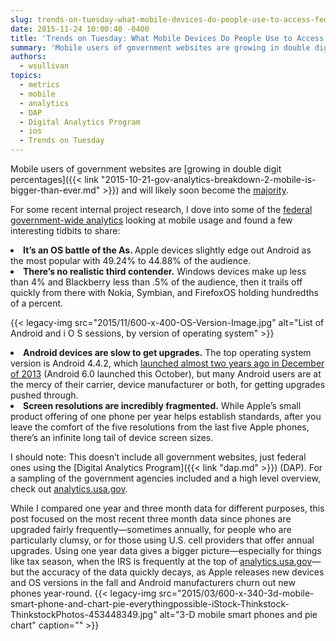 ```yaml
---
slug: trends-on-tuesday-what-mobile-devices-do-people-use-to-access-federal-sites
date: 2015-11-24 10:00:40 -0400
title: 'Trends on Tuesday: What Mobile Devices Do People Use to Access Federal Sites?'
summary: 'Mobile users of government websites are growing in double digit percentages and will likely soon become the majority. For some recent internal project research, I dove into some of the federal government-wide analytics looking at mobile usage and found a few interesting tidbits to share: It’s an OS battle of the As. Apple devices slightly'
authors:
  - wsullivan
topics:
  - metrics
  - mobile
  - analytics
  - DAP
  - Digital Analytics Program
  - ios
  - Trends on Tuesday
---
```


Mobile users of government websites are [growing in double digit percentages]({{< link "2015-10-21-gov-analytics-breakdown-2-mobile-is-bigger-than-ever.md" >}}) and will likely soon become the [majority](http://marketingland.com/report-half-top-100-digital-properties-audiences-are-now-mobile-only-135353).

For some recent internal project research, I dove into some of the [federal government-wide analytics](http://analytics.usa.gov) looking at mobile usage and found a few interesting tidbits to share:

<li style="font-weight: 400">
  <b>It’s an OS battle of the As. </b>Apple devices slightly edge out Android as the most popular with 49.24% to 44.88% of the audience.
</li>
<li style="font-weight: 400">
  <b>There’s no realistic third contender.</b> Windows devices make up less than 4% and Blackberry less than .5% of the audience, then it trails off quickly from there with Nokia, Symbian, and FirefoxOS holding hundredths of a percent.
</li>

{{< legacy-img src="2015/11/600-x-400-OS-Version-Image.jpg" alt="List of Android and i O S sessions, by version of operating system" >}}

<li style="font-weight: 400">
  <b>Android devices are slow to get upgrades.</b> The top operating system version is Android 4.4.2, which <a href="https://en.wikipedia.org/wiki/Android_version_history">launched almost two years ago in December of 2013</a> (Android 6.0 launched this October), but many Android users are at the mercy of their carrier, device manufacturer or both, for getting upgrades pushed through.
</li>
<li style="font-weight: 400">
  <b>Screen resolutions are incredibly fragmented.</b> While Apple’s small product offering of one phone per year helps establish standards, after you leave the comfort of the five resolutions from the last five Apple phones, there’s an infinite long tail of device screen sizes.
</li>

I should note: This doesn’t include all government websites, just federal ones using the [Digital Analytics Program]({{< link "dap.md" >}}) (DAP). For a sampling of the government agencies included and a high level overview, check out [analytics.usa.gov](https://analytics.usa.gov/).

While I compared one year and three month data for different purposes, this post focused on the most recent three month data since phones are upgraded fairly frequently—sometimes annually, for people who are particularly clumsy, or for those using U.S. cell providers that offer annual upgrades. Using one year data gives a bigger picture—especially for things like tax season, when the IRS is frequently at the top of [analytics.usa.gov](https://analytics.usa.gov/)—but the accuracy of the data quickly decays, as Apple releases new devices and OS versions in the fall and Android manufacturers churn out new phones year-round. {{< legacy-img src="2015/03/600-x-340-3d-mobile-smart-phone-and-chart-pie-everythingpossible-iStock-Thinkstock-ThinkstockPhotos-453448349.jpg" alt="3-D mobile smart phones and pie chart" caption="" >}}